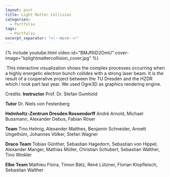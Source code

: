 ```yaml
---
layout: post
title: Light Matter Collision
categories:
  - Portfolio
tags:
  - Portfolio
excerpt_separator: "<!--more-->"
---
```


{% include youtube.html video-id="BMJf6iD2OmU" cover-image="kplightmattercollision_cover.jpg" %}

 ឵឵
This interactive visualization shows the complex processes occurring when a highly energetic electron bunch collides with a strong laser beam. It is the result of a cooperative project between the TU Dresden and the HZDR which I took part last year. We used Ogre3D as graphics rendering engine.

Credits:
**Instructor**
Prof. Dr. Stefan Gumhold

**Tutor**
Dr. Niels von Festenberg

**Helmholtz-Zentrum Dresden Rossendorff**
André Arnold, Michael Bussmann, Alexander Debus, Fabian Röser

**Team**
Tino Helmig, Alexander Matthes, Benjamin Schneider, Annett Ungethüm, Johannes Völker, Stefan Wagner

**Draco Team**
Tobias Günther, Sebastian Hagedorn, Sebastian von Hippel, Alexander Manger, Mathias Müller, Christian Schubert, Sebastian Walther, Tino Winkler

**Elbe Team**
Mathieu Floira, Timon Bätz, René Lützner, Florian Klopfleisch, Sebastian Walther